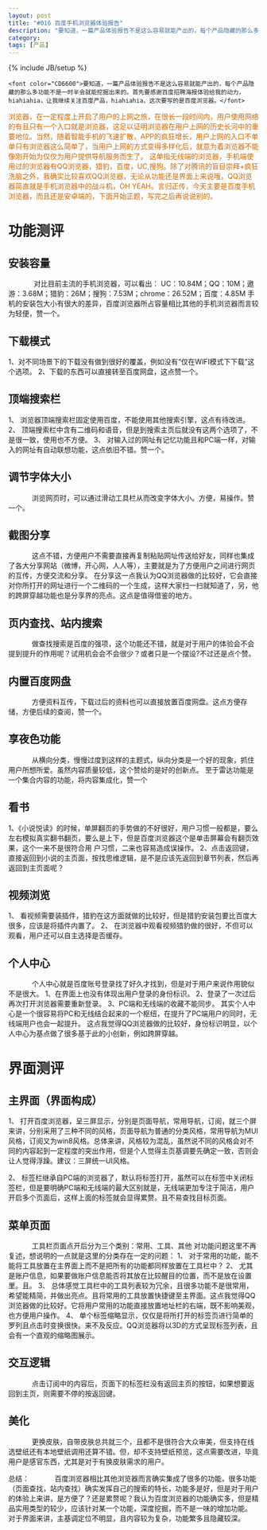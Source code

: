 ```yaml
---
layout: post
title: "#016 百度手机浏览器体验报告"
description: "要知道，一篇产品体验报告不是这么容易就能产出的，每个产品隐藏的那么多功能不是一时半会就能挖掘出来的。首先要感谢百度招聘海报体验给我的动力，hiahiahia，让我继续关注百度产品，hiahiahia，这次要写的是百度浏览器。"
category: 
tags: [产品]
---
```

{% include JB/setup %}

	<font color="CD6600">要知道，一篇产品体验报告不是这么容易就能产出的，每个产品隐藏的那么多功能不是一时半会就能挖掘出来的。首先要感谢百度招聘海报体验给我的动力，hiahiahia，让我继续关注百度产品，hiahiahia，这次要写的是百度浏览器。</font>
<font color="CD6600">浏览器，在一定程度上开启了用户的上网之旅，在很长一段时间内，用户使用网络的有且只有一个入口就是浏览器，这足以证明浏览器在用户上网的历史长河中的重要地位。当然，随着智能手机的飞速扩散，APP的疯狂增长，用户上网的入口不单单只有浏览器这么简单了，当用户上网的方式变得多样化后，就意为着浏览器不能像刚开始为仅仅为用户提供导航服务而生了。</font>
<font color="CD6600">这单指无线端的浏览器，手机端使用过的浏览器有QQ浏览器，猎豹，百度，UC,搜狗。除了对腾讯的盲目崇拜+疯狂洗脑之外，我确实比较喜欢QQ浏览器，无论从功能还是界面上来说哦，QQ浏览器简直就是手机浏览器中的战斗机，OH YEAH。言归正传，今天主要是百度手机浏览器，而且还是安卓端的，下面开始正题，写完之后再说说别的。</font>
<h1>功能测评</h1>
<h2>安装容量</h2>
<p>
&nbsp;&nbsp;&nbsp;&nbsp;&nbsp;&nbsp;&nbsp;&nbsp;&nbsp;&nbsp;&nbsp;&nbsp;
对比目前主流的手机浏览器，可以看出：
UC：10.84M；QQ：10M；遨游：3.68M；猎豹：26M；搜狗：7.53M；chrome：26.52M；百度：4.85M
手机的安装包大小有很大的差异，百度浏览器所占容量相比其他的手机浏览器而言较为轻便，赞一个。
</p>
<h2>下载模式</h2>
<p>
1、对不同场景下的下载没有做到很好的覆盖，例如没有“仅在WIFI模式下下载”这个选项。
2、下载的东西可以直接转至百度网盘，这点赞一个。
</p>
<h2>顶端搜索栏</h2>
<p>
1、	浏览器顶端搜索栏固定使用百度，不能使用其他搜索引擎，这点有待改进。
2、	顶端搜索栏中含有二维码和语音，但是到搜索主页后就没有这两个选项了，不是很一致，使用也不方便。
3、	对输入过的网址有记忆功能且和PC端一样，对输入的网址有自动联想功能，这点依旧不错。赞一个。
</p>
<h2>调节字体大小</h2>
<p>
&nbsp;&nbsp;&nbsp;&nbsp;&nbsp;&nbsp;&nbsp;&nbsp;&nbsp;&nbsp;&nbsp;&nbsp;浏览网页时，可以通过滑动工具栏从而改变字体大小。方便，易操作。赞一个。
</p>
<h2>截图分享</h2>
<p>
&nbsp;&nbsp;&nbsp;&nbsp;&nbsp;&nbsp;&nbsp;&nbsp;&nbsp;&nbsp;&nbsp;&nbsp;这点不错，方便用户不需要直接再复制粘贴网址传送给好友，同样也集成了各大分享网站（微博，开心网，人人等），主要就是为了方便用户之间进行网页的互传，方便交流和分享。
在分享这一点我认为QQ浏览器做的比较好，它会直接对你所打开的网址进行一个二维码的一个生成，这样大家扫一扫就知道了，另，他的跨屏穿越功能也是分享界的亮点。这点是值得借鉴的地方。
</p>
<h2>页内查找、站内搜索</h2>
<p>
&nbsp;&nbsp;&nbsp;&nbsp;&nbsp;&nbsp;&nbsp;&nbsp;&nbsp;&nbsp;&nbsp;&nbsp;做查找搜索是百度的强项，这个功能还不错，就是对于用户的体验会不会提到提升的作用呢？试用机会会不会很少？或者只是一个摆设?不过还是点个赞。
</p>
<h2>内置百度网盘</h2>
<p>
&nbsp;&nbsp;&nbsp;&nbsp;&nbsp;&nbsp;&nbsp;&nbsp;&nbsp;&nbsp;&nbsp;&nbsp;方便资料互传，下载过后的资料也可以直接放置百度网盘。这点方便存储，方便后续的查阅，赞一个。
</p>
<h2>享夜色功能</h2>
<p>

&nbsp;&nbsp;&nbsp;&nbsp;&nbsp;&nbsp;&nbsp;&nbsp;&nbsp;&nbsp;&nbsp;&nbsp;从横向分类，慢慢过度到这样的主题式，纵向分类是一个好的现象，抓住用户所想所爱。虽然内容质量较低，这个赞给的是好的创新点。
至于雷达功能是一个集合内容的功能，将内容集成化，赞一个
</p>
<h2>看书</h2>
<p>
1、《小说悦读》的时候，单屏翻页的手势做的不好很好，用户习惯一般都是，要么左右模拟真实翻书翻页，要么是上下，但是百度浏览器这个是单击屏幕会有翻页效果，这个一来不是很符合用
户习惯，二来也容易造成误操作。
2、点击返回键，直接返回到小说的主页面，按找思维逻辑，是不是应该先返回到章节列表，然后再返回到主页面呢？
</p>
<h2>视频浏览</h2>
<p>

1、	看视频需要装插件，猎豹在这方面就做的比较好，但是猎豹安装包要比百度大很多，应该是将插件内置了。
2、	在浏览器中观看视频猎豹做的很好，不但可以观看，用户还可以自主选择是否缓存。

</p>
<h2>个人中心</h2>
<p>
&nbsp;&nbsp;&nbsp;&nbsp;&nbsp;&nbsp;&nbsp;&nbsp;&nbsp;&nbsp;&nbsp;&nbsp;个人中心就是百度账号登录找了好久才找到，但是对于用户来说作用貌似不是很大。
1、在界面上也没有体现出用户登录的身份标识。
2、登录了一次过后再次打开浏览器需要重新登录。
3、PC端和无线端的收藏不能同步。
其实个人中心是一个很容易将PC和无线结合起来的一个枢纽，在提升了PC端用户的同时，无线端用户也会一起提升。
这点我觉得QQ浏览器做的比较好，身份标识明显，以个人中心为基点做了很多基于此的小创新，例如跨屏穿越。
</p>

<h1>界面测评</h1>
<h2>主界面（界面构成）</h2>
<p>
1、	打开百度浏览器，呈三屏显示，分别是页面导航，常用导航，订阅，就三个屏来讲，分别采用了三种不同的风格，页面导航为普通的分类风格，常用导航为MUI风格，订阅又为win8风格。总体来讲，风格较为混乱，虽然说不同的风格会对不同的内容起到一定程度的突出作用，但是个人觉得主页基调要先确定一致，否则会让人觉得浮躁。建议：三屏统一UI风格。

2、	标签栏继承自PC端的浏览器了，默认将标签打开，虽然可以在标签中关闭标签栏，但是要明确PC端和无线端的最大区别就是，无线端更加专注于简洁，用户开启多个页面后，这样上面的标签就会显得累赘。且不易查找目标页面。
</p>
<h2>菜单页面</h2>
<p>
&nbsp;&nbsp;&nbsp;&nbsp;&nbsp;&nbsp;&nbsp;&nbsp;&nbsp;&nbsp;&nbsp;&nbsp;工具栏页面点开后分为三个类别：常用、工具、其他
对功能问题这里不再复述，想说明的一点就是这里的分类存在一定的问题：
1、	对于常用的功能，能不能将工具放置在主界面上而不是把所有的功能都同样放置在工具栏中？
2、	尤其是账户信息，如果要做账户信息能否将其放在比较醒目的位置，而不是放在设置里。且。
3、	总体感觉工具栏中的工具列表较为冗余，且很多功能不是很常用，希望能精简，并做出亮点。且将常用的工具放置快捷键至主界面。这点我觉得QQ浏览器做的比较好。它将用户常用的功能直接放置地址栏的右端，既不影响美观，也方便用户操作。
4、	单个标签缩略显示，仅仅是将所打开的标签页进行简单的罗列且点击时变换很快。来不及反应。QQ浏览器将以3D的方式呈现标签列表，且会有一个直观的缩略图展示。
</p>
<h2>交互逻辑</h2>
<p>
&nbsp;&nbsp;&nbsp;&nbsp;&nbsp;&nbsp;&nbsp;&nbsp;&nbsp;&nbsp;&nbsp;&nbsp;点击订阅中的内容后，页面下的标签栏没有返回主页的按钮，如果想要返回到主页，则需要不停的按返回键。
</p>
<h2>美化</h2>
<p>
&nbsp;&nbsp;&nbsp;&nbsp;&nbsp;&nbsp;&nbsp;&nbsp;&nbsp;&nbsp;&nbsp;&nbsp;更换皮肤，自带皮肤总共就三个，且都不是很符合大众审美，但支持在线选壁纸还有本地壁纸调用还算不错。但，却不支持壁纸预览，这点需要改进，毕竟用户是感官东西，尤其是对于有换皮肤需求的用户。
</p>

<p>
总结：
&nbsp;&nbsp;&nbsp;&nbsp;&nbsp;&nbsp;&nbsp;&nbsp;&nbsp;&nbsp;&nbsp;&nbsp;百度浏览器相比其他浏览器而言确实集成了很多的功能，很多功能（页面查找，站内查找）确实发挥自己的搜索的特长，功能多是好，但是对于用户的体验上来讲，是方便了？还是累赘呢？我认为百度浏览器的功能确实多，但是精品实用类型的较少，应该针对某一个功能，深度挖掘，而不是一味的增加功能。
对于界面来讲，主基调定位不明显，且内容较为复杂，功能繁多且隐藏较深。
</p>